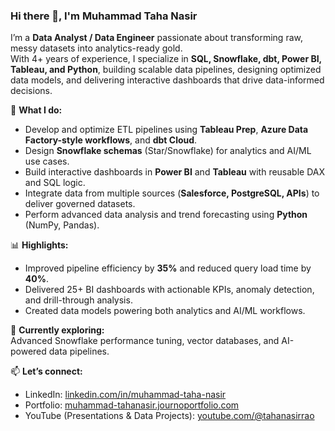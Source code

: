 ### Hi there 👋, I'm Muhammad Taha Nasir

I’m a **Data Analyst / Data Engineer** passionate about transforming raw, messy datasets into analytics-ready gold.  
With 4+ years of experience, I specialize in **SQL, Snowflake, dbt, Power BI, Tableau, and Python**, building scalable data pipelines, designing optimized data models, and delivering interactive dashboards that drive data-informed decisions.

💼 **What I do:**
- Develop and optimize ETL pipelines using **Tableau Prep**, **Azure Data Factory-style workflows**, and **dbt Cloud**.
- Design **Snowflake schemas** (Star/Snowflake) for analytics and AI/ML use cases.
- Build interactive dashboards in **Power BI** and **Tableau** with reusable DAX and SQL logic.
- Integrate data from multiple sources (**Salesforce, PostgreSQL, APIs**) to deliver governed datasets.
- Perform advanced data analysis and trend forecasting using **Python** (NumPy, Pandas).

📊 **Highlights:**
- Improved pipeline efficiency by **35%** and reduced query load time by **40%**.
- Delivered 25+ BI dashboards with actionable KPIs, anomaly detection, and drill-through analysis.
- Created data models powering both analytics and AI/ML workflows.

🌱 **Currently exploring:**  
Advanced Snowflake performance tuning, vector databases, and AI-powered data pipelines.

📫 **Let’s connect:**  
- LinkedIn: [linkedin.com/in/muhammad-taha-nasir](https://linkedin.com/in/muhammad-taha-nasir)  
- Portfolio: [muhammad-tahanasir.journoportfolio.com](https://muhammad-tahanasir.journoportfolio.com)  
- YouTube (Presentations & Data Projects): [youtube.com/@tahanasirrao](https://youtube.com/@tahanasirrao)
